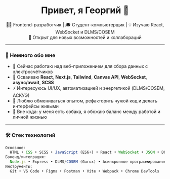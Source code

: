 <h1 align="center">Привет, я Георгий 👋</h1>

<p align="center">
  👨‍💻 Frontend-разработчик | 🎓 Студент-компьютерщик | 💡 Изучаю React, WebSocket и DLMS/COSEM<br/>
  💼 Открыт для новых возможностей и коллабораций
</p>

---

### 🧠 Немного обо мне

- 🔭 Сейчас работаю над веб-приложением для сбора данных с электросчётчиков
- 🌱 Осваиваю **React**, **Next.js**, **Tailwind**, **Canvas API**, **WebSocket**, **async/await**, **SCSS**
- ⚡ Интересуюсь UI/UX, автоматизацией и энергетикой (DLMS/COSEM, АСКУЭ)
- 💬 Люблю обмениваться опытом, рефакторить чужой код и делать интерфейсы живыми
- 🐶 Вне кода: у меня есть собака, я обожаю баланс между работой и личной жизнью

---

### 🛠️ Стек технологий

```js
Основное:
  HTML • CSS • SCSS • JavaScript (ES6+) • React • WebSocket • JSON • DOM API
Бэкенд/интеграция:
  Node.js • Express • DLMS/COSEM (Gurux) • Асинхронное программирование
Инструменты:
  Git • VS Code • Figma • Postman • Vite • Webpack • Chrome DevTools

